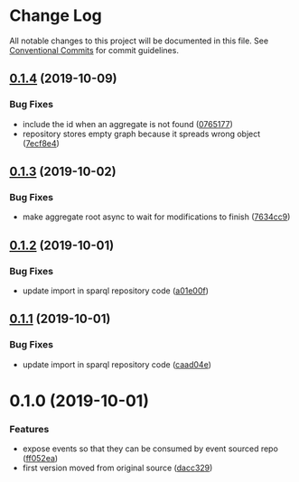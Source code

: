 # Change Log

All notable changes to this project will be documented in this file.
See [Conventional Commits](https://conventionalcommits.org) for commit guidelines.

## [0.1.4](https://github.com/tpluscode/fun-ddr/compare/@tpluscode/fun-ddr-sparql-graph-repository@0.1.3...@tpluscode/fun-ddr-sparql-graph-repository@0.1.4) (2019-10-09)


### Bug Fixes

* include the id when an aggregate is not found ([0765177](https://github.com/tpluscode/fun-ddr/commit/0765177))
* repository stores empty graph because it spreads wrong object ([7ecf8e4](https://github.com/tpluscode/fun-ddr/commit/7ecf8e4))





## [0.1.3](https://github.com/tpluscode/fun-ddr/compare/@tpluscode/fun-ddr-sparql-graph-repository@0.1.2...@tpluscode/fun-ddr-sparql-graph-repository@0.1.3) (2019-10-02)


### Bug Fixes

* make aggregate root async to wait for modifications to finish ([7634cc9](https://github.com/tpluscode/fun-ddr/commit/7634cc9))





## [0.1.2](https://github.com/tpluscode/fun-ddr/compare/@tpluscode/fun-ddr-sparql-graph-repository@0.1.1...@tpluscode/fun-ddr-sparql-graph-repository@0.1.2) (2019-10-01)


### Bug Fixes

* update import in sparql repository code ([a01e00f](https://github.com/tpluscode/fun-ddr/commit/a01e00f))





## [0.1.1](https://github.com/tpluscode/fun-ddr/compare/@tpluscode/fun-ddr-sparql-graph-repository@0.1.0...@tpluscode/fun-ddr-sparql-graph-repository@0.1.1) (2019-10-01)


### Bug Fixes

* update import in sparql repository code ([caad04e](https://github.com/tpluscode/fun-ddr/commit/caad04e))





# 0.1.0 (2019-10-01)


### Features

* expose events so that they can be consumed by event sourced repo ([ff052ea](https://github.com/tpluscode/fun-ddr/commit/ff052ea))
* first version moved from original source ([dacc329](https://github.com/tpluscode/fun-ddr/commit/dacc329))
